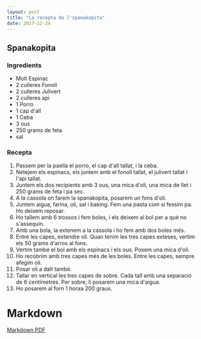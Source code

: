 ```yaml
---
layout: post
title: "La recepta de l'spanakopita"
date: 2017-12-24
---
```


## Spanakopita

### Ingredients

* Molt Espinac
* 2 culleres Fonoll
* 2 culleres Julivert
* 2 culleres api
* 1 Porro
* 1 cap d'all
* 1 Ceba
* 3 ous
* 250 grams de feta
* sal


### Recepta
1. Passem per la paella el porro, el cap d'all tallat, i la ceba.
2. Netejem els espinacs, els juntem amb el fonoll tallat, el julivert tallat  i l'api tallat.
3. Juntem els dos recipients amb 3 ous, una mica d'oli, una mica de llet i 250 grams de feta i pa sec.
4. A la cassola on farem la spanakopita, posarem un fons d'oli.
5. Juntem aigua, farina, oli, sal i baking. Fem una pasta com si fessim pa. Ho deixem reposar.
6. Ho tallem amb 6 trossos i fem boles, i els deixem al bol per a què no s'assequin.
7. Amb una bola, la extenem a la cassola i ho fem amb dos boles més.
8. Entre les capes, extendre oli. Quan tenim les tres capes exteses, vertim els 50 grams d'arros al fons.
9. Vertim també el bol amb els espinacs i els ous. Posem una mica d'oli.
10. Ho recobrim amb tres capes més de les boles. Entre les capes, sempre afegim oli.
11. Posar oli a dalt també.
12. Tallar en vertical les tres capes de sobre. Cada tall amb una separació de 6 centímetres. Per sobre, li posarem una mica d'aigua.
13. Ho posarem al forn 1 horaa 200 graus.

# Markdown

[Markdown PDF](http://packetlife.net/media/library/16/Markdown.pdf)

